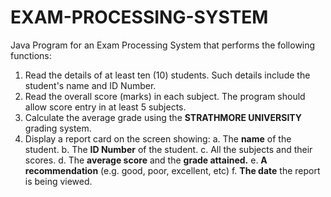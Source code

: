 # EXAM-PROCESSING-SYSTEM
Java Program for an Exam Processing System that performs the following functions:

1.	Read the details of at least ten (10) students. Such details include the student's name and ID Number.
2.	Read the overall score (marks) in each subject. The program should allow score entry in at least 5 subjects.
3.	Calculate the average grade using the **STRATHMORE UNIVERSITY** grading system.
4.	Display a report card on the screen showing:
      a.	The **name** of the student.
      b.	The **ID Number** of the student.
      c.	All the subjects and their scores.
      d.	The **average score** and the **grade attained.**
      e.	**A recommendation** (e.g. good, poor, excellent, etc)
      f.	**The date** the report is being viewed.

